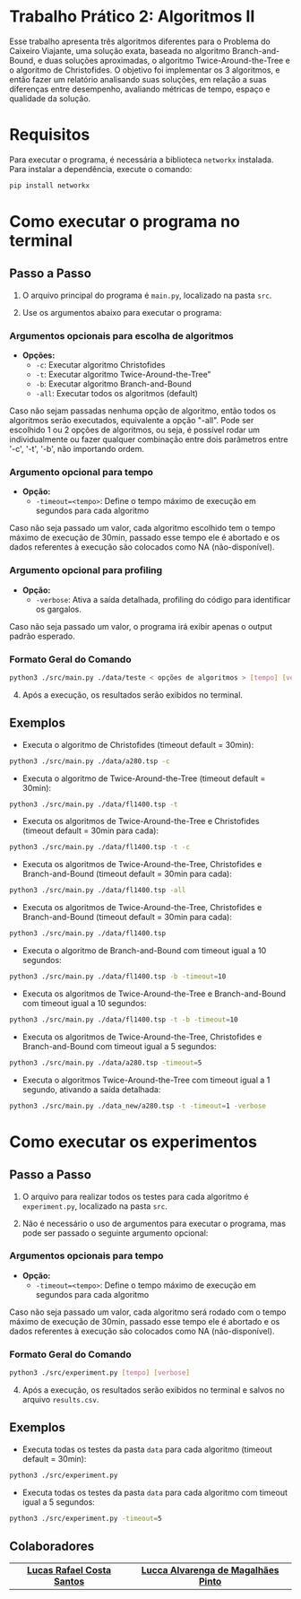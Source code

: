 # Trabalho Prático 2: Algoritmos II

Esse trabalho apresenta três algoritmos diferentes para o Problema do Caixeiro Viajante, uma solução exata, baseada no algoritmo Branch-and-Bound, e duas soluções aproximadas, o algoritmo Twice-Around-the-Tree e o algoritmo de Christofides. O objetivo foi implementar os 3 algoritmos, e então fazer um relatório analisando suas soluções, em relação a suas diferenças entre desempenho, avaliando métricas de tempo, espaço e qualidade da solução.

# Requisitos

Para executar o programa, é necessária a biblioteca `networkx` instalada. Para instalar a dependência, execute o comando:

```bash
pip install networkx
```
# Como executar o programa no terminal

## Passo a Passo

1. O arquivo principal do programa é `main.py`, localizado na pasta `src`.

3. Use os argumentos abaixo para executar o programa:

### Argumentos opcionais para escolha de algoritmos

- **Opções:**
  - `-c`: Executar algoritmo Christofides
  - `-t`: Executar algoritmo Twice-Around-the-Tree"
  - `-b`: Executar algoritmo Branch-and-Bound
  - `-all`: Executar todos os algoritmos (default)

Caso não sejam passadas nenhuma opção de algoritmo, então todos os algoritmos serão executados, equivalente a opção "-all". Pode ser escolhido 1 ou 2 opções de algoritmos, ou seja, é possível rodar um individualmente ou fazer qualquer combinação entre dois parâmetros entre '-c', '-t', '-b', não importando ordem.

### Argumento opcional para tempo

- **Opção:**
  - `-timeout=<tempo>`: Define o tempo máximo de execução em segundos para cada algoritmo

Caso não seja passado um valor, cada algoritmo escolhido tem o tempo máximo de execução de 30min, passado esse tempo ele é abortado e os dados referentes à execução são colocados como NA (não-disponível). 

### Argumento opcional para profiling

- **Opção:**
  - `-verbose`: Ativa a saída detalhada, profiling do código para identificar os gargalos.

Caso não seja passado um valor, o programa irá exibir apenas o output padrão esperado.

### Formato Geral do Comando

```bash
python3 ./src/main.py ./data/teste < opções de algoritmos > [tempo] [verbose] 
```

4. Após a execução, os resultados serão exibidos no terminal.

##  Exemplos

* Executa o algoritmo de Christofides (timeout default = 30min):
 
 ```bash
python3 ./src/main.py ./data/a280.tsp -c
```

* Executa o algoritmo de Twice-Around-the-Tree (timeout default = 30min):

 ```bash
python3 ./src/main.py ./data/fl1400.tsp -t
```

* Executa os algoritmos de Twice-Around-the-Tree e Christofides (timeout default = 30min para cada):

 ```bash
python3 ./src/main.py ./data/fl1400.tsp -t -c
```

* Executa os algoritmos de Twice-Around-the-Tree, Christofides e Branch-and-Bound (timeout default = 30min para cada):

 ```bash
python3 ./src/main.py ./data/fl1400.tsp -all
```

* Executa os algoritmos de Twice-Around-the-Tree, Christofides e Branch-and-Bound (timeout default = 30min para cada):

 ```bash
python3 ./src/main.py ./data/fl1400.tsp
```

* Executa o algoritmo de Branch-and-Bound com timeout igual a 10 segundos:

 ```bash
python3 ./src/main.py ./data/fl1400.tsp -b -timeout=10
```

* Executa os algoritmos de Twice-Around-the-Tree e Branch-and-Bound com timeout igual a 10 segundos:

 ```bash
python3 ./src/main.py ./data/fl1400.tsp -t -b -timeout=10
```

* Executa os algoritmos de Twice-Around-the-Tree, Christofides e Branch-and-Bound com timeout igual a 5 segundos:

 ```bash
python3 ./src/main.py ./data/a280.tsp -timeout=5
```

* Executa o algoritmos Twice-Around-the-Tree com timeout igual a 1 segundo, ativando a saída detalhada:

 ```bash
python3 ./src/main.py ./data_new/a280.tsp -t -timeout=1 -verbose
```

# Como executar os experimentos

## Passo a Passo

1. O arquivo para realizar todos os testes para cada algoritmo é `experiment.py`, localizado na pasta `src`.

3. Não é necessário o uso de argumentos para executar o programa, mas pode ser passado o seguinte argumento opcional:

### Argumentos opcionais para tempo

- **Opção:**
  - `-timeout=<tempo>`: Define o tempo máximo de execução em segundos para cada algoritmo

Caso não seja passado um valor, cada algoritmo será rodado com o tempo máximo de execução de 30min, passado esse tempo ele é abortado e os dados referentes à execução são colocados como NA (não-disponível). 


### Formato Geral do Comando

```bash
python3 ./src/experiment.py [tempo] [verbose]
```

4. Após a execução, os resultados serão exibidos no terminal e salvos no arquivo `results.csv`.

##  Exemplos

* Executa todas os testes da pasta `data` para cada algoritmo (timeout default = 30min):
 
 ```bash
python3 ./src/experiment.py
```

* Executa todas os testes da pasta `data` para cada algoritmo com timeout igual a 5 segundos:

 ```bash
python3 ./src/experiment.py -timeout=5
```

## Colaboradores

<table>
  <tr>
    <td align="center">
      <a href="#">
        <sub>
          <b><a href="https://github.com/LrcSantos">Lucas Rafael Costa Santos</a></b>
        </sub>
      </a>
    </td>
     <td align="center">
      <a href="#">
        <sub>
          <b><a href="https://github.com/luccaamp">Lucca Alvarenga de Magalhães Pinto</a></b>
        </sub>
      </a>
    </td>
  </tr>
</table>
